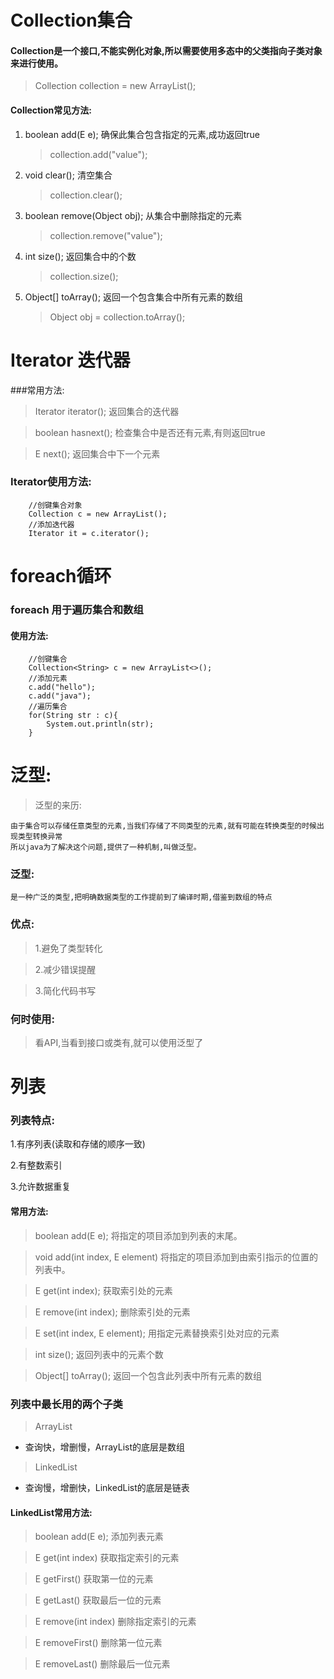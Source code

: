 # Collection集合

#### Collection是一个接口,不能实例化对象,所以需要使用多态中的父类指向子类对象来进行使用。

> Collection collection = new ArrayList();

#### Collection常见方法:
1. boolean add(E e);  确保此集合包含指定的元素,成功返回true
    > collection.add("value");
    
2. void clear();  清空集合
    > collection.clear();    

3. boolean remove(Object obj);  从集合中删除指定的元素
    > collection.remove("value");
    
4. int size();  返回集合中的个数
    > collection.size();

5. Object[] toArray(); 返回一个包含集合中所有元素的数组
    > Object obj = collection.toArray();

# Iterator 迭代器
###常用方法:
> Iterator<E>  iterator();  返回集合的迭代器

> boolean hasnext();    检查集合中是否还有元素,有则返回true

> E next();     返回集合中下一个元素

### Iterator使用方法:
```$xslt
    //创键集合对象
    Collection c = new ArrayList();
    //添加迭代器
    Iterator it = c.iterator();
```

# foreach循环
### foreach 用于遍历集合和数组
#### 使用方法:
```$xslt
    //创键集合
    Collection<String> c = new ArrayList<>();
    //添加元素
    c.add("hello");
    c.add("java");
    //遍历集合
    for(String str : c){
        System.out.println(str);
    }
```

# 泛型:
> 泛型的来历:

    由于集合可以存储任意类型的元素,当我们存储了不同类型的元素,就有可能在转换类型的时候出现类型转换异常
    所以java为了解决这个问题,提供了一种机制,叫做泛型。
    
### 泛型:
    是一种广泛的类型,把明确数据类型的工作提前到了编译时期,借鉴到数组的特点
### 优点:
   > 1.避免了类型转化
   
   > 2.减少错误提醒
   
   > 3.简化代码书写
   
### 何时使用:
   > 看API,当看到接口或类有<E>,就可以使用泛型了
   
   
# 列表
### 列表特点:
   1.有序列表(读取和存储的顺序一致)
   
   2.有整数索引
   
   3.允许数据重复

#### 常用方法:
> boolean add(E e);   将指定的项目添加到列表的末尾。

> void add(int index, E element)  将指定的项目添加到由索引指示的位置的列表中。

> E get(int index);    获取索引处的元素

> E remove(int index);   删除索引处的元素

> E set(int index, E element);  用指定元素替换索引处对应的元素

> int size();     返回列表中的元素个数

> Object[] toArray();     返回一个包含此列表中所有元素的数组



### 列表中最长用的两个子类
> ArrayList 
   - 查询快，增删慢，ArrayList的底层是数组

> LinkedList
   - 查询慢，增删快，LinkedList的底层是链表
   
#### LinkedList常用方法:
> boolean add(E e);     添加列表元素

> E get(int index)      获取指定索引的元素

> E getFirst()          获取第一位的元素

> E getLast()           获取最后一位的元素

> E remove(int index)   删除指定索引的元素

> E removeFirst()       删除第一位元素

> E removeLast()        删除最后一位元素
